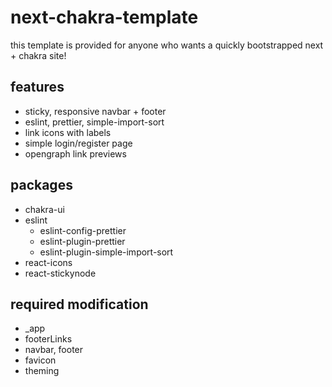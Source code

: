 # next-chakra-template
this template is provided for anyone who wants a quickly bootstrapped next + chakra site!

## features
- sticky, responsive navbar + footer
- eslint, prettier, simple-import-sort
- link icons with labels
- simple login/register page
- opengraph link previews

## packages
- chakra-ui
- eslint
    - eslint-config-prettier
    - eslint-plugin-prettier
    - eslint-plugin-simple-import-sort
- react-icons
- react-stickynode

## required modification
- _app
- footerLinks
- navbar, footer
- favicon
- theming